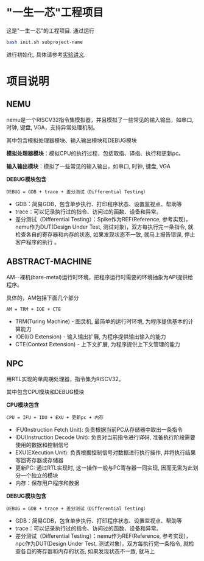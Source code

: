 # "一生一芯"工程项目

这是"一生一芯"的工程项目. 通过运行
```bash
bash init.sh subproject-name
```
进行初始化, 具体请参考[实验讲义][lecture note].

[lecture note]: https://ysyx.oscc.cc/docs/

# 项目说明

## NEMU

nemu是一个RISCV32指令集模拟器，并且模拟了一些常见的输入输出，如串口, 时钟, 键盘, VGA，支持异常处理机制。

其中包含模拟处理器模块、输入输出模块和DEBUG模块

**模拟处理器模块**：模拟CPU的执行过程，包括取指、译指、执行和更新pc。

**输入输出模块**：模拟了一些常见的输入输出，如串口, 时钟, 键盘, VGA

**DEBUG模块包含**

```text
DEBUG = GDB + trace + 差分测试（Differential Testing）
```

- GDB：简易GDB，包含单步执行、打印程序状态、设置监视点、帮助等
- trace：可以记录执行过的指令、访问过的函数、设备和异常。
- 差分测试（Differential Testing）：Spike作为REF(Reference, 参考实现)，nemu作为DUT(Design Under Test, 测试对象)，双方每执行完一条指令, 就检查各自的寄存器和内存的状态, 如果发现状态不一致, 就马上报告错误, 停止客户程序的执行 。

## ABSTRACT-MACHINE

AM--裸机(bare-metal)运行时环境，把程序运行时需要的环境抽象为API提供给程序。

具体的，AM包括下面几个部分

```text
AM = TRM + IOE + CTE
```

- TRM(Turing Machine) - 图灵机, 最简单的运行时环境, 为程序提供基本的计算能力
- IOE(I/O Extension) - 输入输出扩展, 为程序提供输出输入的能力
- CTE(Context Extension) - 上下文扩展, 为程序提供上下文管理的能力

## NPC

用RTL实现的单周期处理器，指令集为RISCV32。

其中包含CPU模块和DEBUG模块

**CPU模块包含**

```Text
CPU = IFU + IDU + EXU + 更新pc + 内存
```

- IFU(Instruction Fetch Unit): 负责根据当前PC从存储器中取出一条指令
- IDU(Instruction Decode Unit): 负责对当前指令进行译码, 准备执行阶段需要使用的数据和控制信号
- EXU(EXecution Unit): 负责根据控制信号对数据进行执行操作, 并将执行结果写回寄存器或存储器
- 更新PC: 通过RTL实现时, 这一操作一般与PC寄存器一同实现, 因而无需为此划分一个独立的模块
- 内存：保存用户程序和数据

**DEBUG模块包含**

```text
DEBUG = GDB + trace + 差分测试（Differential Testing）
```

- GDB：简易GDB，包含单步执行、打印程序状态、设置监视点、帮助等
- trace：可以记录执行过的指令、访问过的函数、设备和异常。
- 差分测试（Differential Testing）：nemu作为REF(Reference, 参考实现)，npc作为DUT(Design Under Test, 测试对象)，双方每执行完一条指令, 就检查各自的寄存器和内存的状态, 如果发现状态不一致, 就马上
